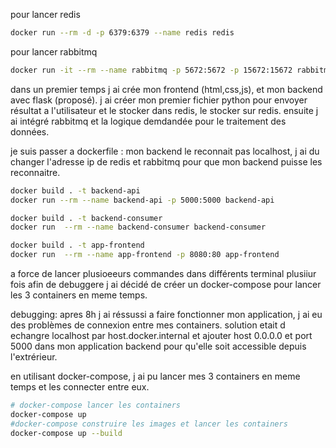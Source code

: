 pour lancer redis
```bash
docker run --rm -d -p 6379:6379 --name redis redis

```

pour lancer rabbitmq
```bash 
docker run -it --rm --name rabbitmq -p 5672:5672 -p 15672:15672 rabbitmq:3.12-management

```

dans un premier temps j ai crée mon frontend (html,css,js), et mon backend avec flask (proposé).
j ai créer mon premier fichier python pour envoyer résultat a l'utilisateur et le stocker dans redis, le stocker sur redis.
ensuite j ai intégré rabbitmq et la logique demdandée pour le traitement des données.




je suis passer a dockerfile : mon backend le reconnait pas localhost, j ai du changer l'adresse ip de redis et rabbitmq pour que mon backend puisse les reconnaitre.


```bash
docker build . -t backend-api 
docker run --rm --name backend-api -p 5000:5000 backend-api

```
```bash
docker build . -t backend-consumer
docker run  --rm --name backend-consumer backend-consumer

```
```bash
docker build . -t app-frontend
docker run  --rm --name app-frontend -p 8080:80 app-frontend

```
a force de lancer plusioeeurs commandes dans différents terminal plusiiur fois afin de debuggere j ai décidé de créer un docker-compose pour lancer les 3 containers en meme temps.

debugging:
apres 8h j ai réssussi a faire fonctionner mon application, j ai eu des problèmes de connexion entre mes containers. solution etait d echangre localhost par host.docker.internal et ajouter host 0.0.0.0 et port 5000 dans mon application backend pour qu'elle soit accessible depuis l'extrérieur.

en utilisant docker-compose, j ai pu lancer mes 3 containers en meme temps et les connecter entre eux.
```bash
# docker-compose lancer les containers 
docker-compose up 
#docker-compose construire les images et lancer les containers
docker-compose up --build
```
